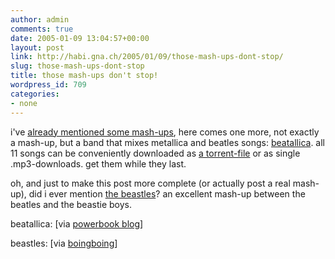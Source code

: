 ```yaml
---
author: admin
comments: true
date: 2005-01-09 13:04:57+00:00
layout: post
link: http://habi.gna.ch/2005/01/09/those-mash-ups-dont-stop/
slug: those-mash-ups-dont-stop
title: those mash-ups don't stop!
wordpress_id: 709
categories:
- none
---
```



i've [already mentioned some mash-ups](http://habi.gna.ch/blog/mt-search.cgi?IncludeBlogs=1&search=mash+up), here comes one more, not exactly a mash-up, but a band that mixes metallica and beatles songs: [beatallica](http://www.beatallica.com/). all 11 songs can be conveniently downloaded as [a torrent-file](http://waxy.org/bt/torrents/Beatallica.torrent) or as single .mp3-downloads. get them while they last.



oh, and just to make this post more complete (or actually post a real mash-up), did i ever mention [the beastles](http://halley.lunarpages.com/~djbc002/beastles/)? an excellent mash-up between the beatles and the beastie boys.



beatallica: [via [powerbook blog](http://powerbook.blogger.de/stories/202721/)]
  
beastles: [via [boingboing](http://www.boingboing.net/2004/12/21/meet_the_beastles.html)]

